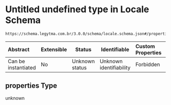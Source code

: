 # Untitled undefined type in Locale Schema

```txt
https://schema.legytma.com.br/3.0.0/schema/locale.schema.json#/properties
```




| Abstract            | Extensible | Status         | Identifiable            | Custom Properties | Additional Properties | Access Restrictions | Defined In                                                                  |
| :------------------ | ---------- | -------------- | ----------------------- | :---------------- | --------------------- | ------------------- | --------------------------------------------------------------------------- |
| Can be instantiated | No         | Unknown status | Unknown identifiability | Forbidden         | Allowed               | none                | [locale.schema.json\*](../schema/locale.schema.json) |

## properties Type

unknown
